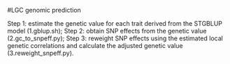 #LGC genomic prediction

  Step 1: estimate the genetic value for each trait derived from the STGBLUP model (1.gblup.sh); Step 2: obtain SNP effects from the genetic value (2.gc_to_snpeff.py); Step 3: reweight SNP effects using the estimated local genetic correlations and calculate the adjusted genetic value (3.reweight_snpeff.py).
